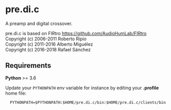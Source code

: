 # pre.di.c
A preamp and digital crossover.

pre.di.c is based on FIRtro https://github.com/AudioHumLab/FIRtro  
Copyright (c) 2006-2011 Roberto Ripio  
Copyright (c) 2011-2016 Alberto Miguélez  
Copyright (c) 2016-2018 Rafael Sánchez  

## Requirements

**Python** >= 3.6

Update your `PYTHONPATH` env variable for instance by editing your **.profile** home file:
```
  PYTHONPATH=$PYTHONPATH:$HOME/pre.di.c/bin:$HOME/pre.di.c/clients/bin
```
